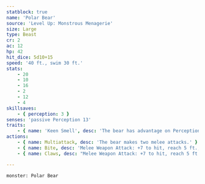 ```yaml
---
statblock: true
name: 'Polar Bear'
source: 'Level Up: Monstrous Menagerie'
size: Large
type: Beast
cr: 2
ac: 12
hp: 42
hit_dice: 5d10+15
speed: '40 ft., swim 30 ft.'
stats:
    - 20
    - 10
    - 16
    - 2
    - 12
    - 4
skillsaves:
    - { perception: 3 }
senses: 'passive Perception 13'
traits:
    - { name: 'Keen Smell', desc: 'The bear has advantage on Perception checks that rely on smell.' }
actions:
    - { name: Multiattack, desc: 'The bear makes two melee attacks.' }
    - { name: Bite, desc: 'Melee Weapon Attack: +7 to hit, reach 5 ft., one target. Hit: 9 (1d8+5) piercing damage.' }
    - { name: Claws, desc: "Melee Weapon Attack: +7 to hit, reach 5 ft., one target. Hit: 7 (1d4+5) slashing damage. If the target is a Medium or smaller creature, it is grappled (escape DC 15). Until this grapple ends, the bear can't attack a different target with its claws." }

---
```

```statblock
monster: Polar Bear
```
